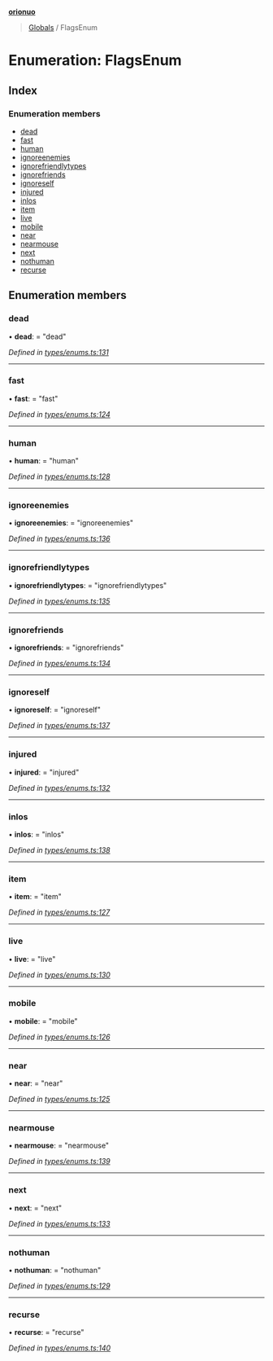 **[orionuo](../README.md)**

> [Globals](../globals.md) / FlagsEnum

# Enumeration: FlagsEnum

## Index

### Enumeration members

* [dead](flagsenum.md#dead)
* [fast](flagsenum.md#fast)
* [human](flagsenum.md#human)
* [ignoreenemies](flagsenum.md#ignoreenemies)
* [ignorefriendlytypes](flagsenum.md#ignorefriendlytypes)
* [ignorefriends](flagsenum.md#ignorefriends)
* [ignoreself](flagsenum.md#ignoreself)
* [injured](flagsenum.md#injured)
* [inlos](flagsenum.md#inlos)
* [item](flagsenum.md#item)
* [live](flagsenum.md#live)
* [mobile](flagsenum.md#mobile)
* [near](flagsenum.md#near)
* [nearmouse](flagsenum.md#nearmouse)
* [next](flagsenum.md#next)
* [nothuman](flagsenum.md#nothuman)
* [recurse](flagsenum.md#recurse)

## Enumeration members

### dead

•  **dead**:  = "dead"

*Defined in [types/enums.ts:131](https://github.com/msviha/orionuo/blob/ff1a9e9/src/types/enums.ts#L131)*

___

### fast

•  **fast**:  = "fast"

*Defined in [types/enums.ts:124](https://github.com/msviha/orionuo/blob/ff1a9e9/src/types/enums.ts#L124)*

___

### human

•  **human**:  = "human"

*Defined in [types/enums.ts:128](https://github.com/msviha/orionuo/blob/ff1a9e9/src/types/enums.ts#L128)*

___

### ignoreenemies

•  **ignoreenemies**:  = "ignoreenemies"

*Defined in [types/enums.ts:136](https://github.com/msviha/orionuo/blob/ff1a9e9/src/types/enums.ts#L136)*

___

### ignorefriendlytypes

•  **ignorefriendlytypes**:  = "ignorefriendlytypes"

*Defined in [types/enums.ts:135](https://github.com/msviha/orionuo/blob/ff1a9e9/src/types/enums.ts#L135)*

___

### ignorefriends

•  **ignorefriends**:  = "ignorefriends"

*Defined in [types/enums.ts:134](https://github.com/msviha/orionuo/blob/ff1a9e9/src/types/enums.ts#L134)*

___

### ignoreself

•  **ignoreself**:  = "ignoreself"

*Defined in [types/enums.ts:137](https://github.com/msviha/orionuo/blob/ff1a9e9/src/types/enums.ts#L137)*

___

### injured

•  **injured**:  = "injured"

*Defined in [types/enums.ts:132](https://github.com/msviha/orionuo/blob/ff1a9e9/src/types/enums.ts#L132)*

___

### inlos

•  **inlos**:  = "inlos"

*Defined in [types/enums.ts:138](https://github.com/msviha/orionuo/blob/ff1a9e9/src/types/enums.ts#L138)*

___

### item

•  **item**:  = "item"

*Defined in [types/enums.ts:127](https://github.com/msviha/orionuo/blob/ff1a9e9/src/types/enums.ts#L127)*

___

### live

•  **live**:  = "live"

*Defined in [types/enums.ts:130](https://github.com/msviha/orionuo/blob/ff1a9e9/src/types/enums.ts#L130)*

___

### mobile

•  **mobile**:  = "mobile"

*Defined in [types/enums.ts:126](https://github.com/msviha/orionuo/blob/ff1a9e9/src/types/enums.ts#L126)*

___

### near

•  **near**:  = "near"

*Defined in [types/enums.ts:125](https://github.com/msviha/orionuo/blob/ff1a9e9/src/types/enums.ts#L125)*

___

### nearmouse

•  **nearmouse**:  = "nearmouse"

*Defined in [types/enums.ts:139](https://github.com/msviha/orionuo/blob/ff1a9e9/src/types/enums.ts#L139)*

___

### next

•  **next**:  = "next"

*Defined in [types/enums.ts:133](https://github.com/msviha/orionuo/blob/ff1a9e9/src/types/enums.ts#L133)*

___

### nothuman

•  **nothuman**:  = "nothuman"

*Defined in [types/enums.ts:129](https://github.com/msviha/orionuo/blob/ff1a9e9/src/types/enums.ts#L129)*

___

### recurse

•  **recurse**:  = "recurse"

*Defined in [types/enums.ts:140](https://github.com/msviha/orionuo/blob/ff1a9e9/src/types/enums.ts#L140)*
